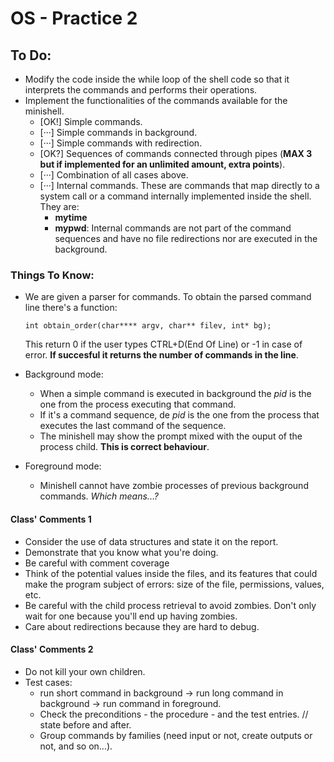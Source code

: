 # OS - Practice 2
## To Do:
* Modify the code inside the while loop of the shell code so that it interprets the commands and performs their operations.
* Implement the functionalities of the commands available for the minishell.
  * [OK!] Simple commands.
  * [···] Simple commands in background.
  * [···] Simple commands with redirection.
  * [OK?] Sequences of commands connected through pipes (**MAX 3 but if implemented for an unlimited amount, extra points**).
  * [···] Combination of all cases above.
  * [···] Internal commands. These are commands that map directly to a system call or a command internally implemented inside the shell. They are:
    * **mytime**
    * **mypwd**: Internal commands are not part of the command sequences and have no file redirections nor are executed in the background.

### Things To Know:
* We are given a parser for commands. To obtain the parsed command line there's a function:

    `int obtain_order(char**** argv, char** filev, int* bg);`

  This return 0 if the user types CTRL+D(End Of Line) or -1 in case of error. **If succesful it returns the number of commands in the line**.
* Background mode:
  * When a simple command is executed in background the *pid* is the one from the process executing that command.
  * If it's a command sequence, de *pid* is the one from the process that executes the last command of the sequence.
  * The minishell may show the prompt mixed with the ouput of the process child. **This is correct behaviour**.
* Foreground mode:
  * Minishell cannot have zombie processes of previous background commands. *Which means...?*

#### Class' Comments 1
* Consider the use of data structures and state it on the report.
* Demonstrate that you know what you're doing.
* Be careful with comment coverage
* Think of the potential values inside the files, and its features that could make the program subject of errors: size of the file, permissions, values, etc.
* Be careful with the child process retrieval to avoid zombies. Don't only wait for one because you'll end up having zombies.
* Care about redirections because they are hard to debug.
#### Class' Comments 2
* Do not kill your own children.
* Test cases:
  * run short command in background -> run long command in background -> run command in foreground.
  * Check the preconditions - the procedure - and the test entries. // state before and after.
  * Group commands by families (need input or not, create outputs or not, and so on...).
